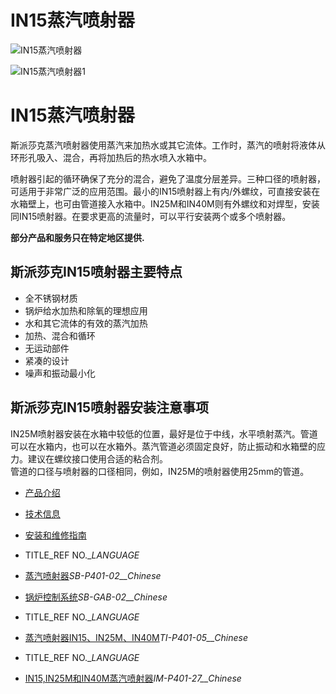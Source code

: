 

# IN15蒸汽喷射器

![IN15蒸汽喷射器](/d/file/steam-injectors/b07639756275a55e6483f22a320d7d85.jpg)

![IN15蒸汽喷射器1](/d/file/steam-injectors/b07639756275a55e6483f22a320d7d85.jpg)

# IN15蒸汽喷射器

斯派莎克蒸汽喷射器使用蒸汽来加热水或其它流体。工作时，蒸汽的喷射将液体从环形孔吸入、混合，再将加热后的热水喷入水箱中。

喷射器引起的循环确保了充分的混合，避免了温度分层差异。三种口径的喷射器，可适用于非常广泛的应用范围。最小的IN15喷射器上有内/外螺纹，可直接安装在水箱壁上，也可由管道接入水箱中。IN25M和IN40M则有外螺纹和对焊型，安装同IN15喷射器。在要求更高的流量时，可以平行安装两个或多个喷射器。

**部分产品和服务只在特定地区提供.**

## 斯派莎克IN15喷射器主要特点

-   全不锈钢材质
-   锅炉给水加热和除氧的理想应用
-   水和其它流体的有效的蒸汽加热
-   加热、混合和循环
-   无运动部件
-   紧凑的设计
-   噪声和振动最小化

## 斯派莎克IN15喷射器安装注意事项

IN25M喷射器安装在水箱中较低的位置，最好是位于中线，水平喷射蒸汽。管道可以在水箱内，也可以在水箱外。蒸汽管道必须固定良好，防止振动和水箱壁的应力。建议在螺纹接口使用合适的粘合剂。  
管道的口径与喷射器的口径相同，例如，IN25M的喷射器使用25mm的管道。

-   [产品介绍](javascript:navactive(1);)
-   [技术信息](javascript:navactive(2);)
-   [安装和维修指南](javascript:navactive(3);)

-   TITLE_REF NO.__LANGUAGE_
-   [蒸汽喷射器](/d/pdf/SB-P401-02-蒸汽喷射器.pdf)_SB-P401-02__Chinese_
-   [锅炉控制系统](/d/pdf/SB-GAB-02-锅炉控制系统.pdf)_SB-GAB-02__Chinese_

-   TITLE_REF NO.__LANGUAGE_
-   [蒸汽喷射器IN15、IN25M、IN40M](/d/pdf/TI-P401-05-蒸汽喷射器IN15、IN25M、IN40M.pdf)_TI-P401-05__Chinese_

-   TITLE_REF NO.__LANGUAGE_
-   [IN15,IN25M和IN40M蒸汽喷射器](/d/pdf/IM-P401-27-IN15,IN25M和IN40M蒸汽喷射器.pdf)_IM-P401-27__Chinese_
